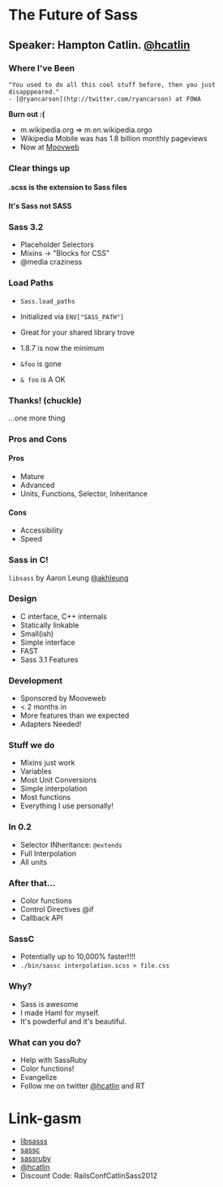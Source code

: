 # The Future of Sass

## Speaker: Hampton Catlin. [@hcatlin](http://twitter.com/hcatlin)

### Where I've Been

    "You used to do all this cool stuff before, then you just disapppeared."
    - [@ryancarson](htp://twitter.com/ryancarson) at FOWA

**Burn out :(**

* m.wikipedia.org => m.en.wikipedia.orgo
* Wikipedia Mobile was has 1.8 billion monthly pageviews
* Now at [Moovweb](http://site.moovweb.com/)

### Clear things up

#### .scss is the extension to Sass files
#### It's Sass not SASS

### Sass 3.2

* Placeholder Selectors
* Mixins -> "Blocks for CSS"
* @media craziness

### Load Paths

* `Sass.load_paths`
* Initialized via `ENV["SASS_PATH"]`
* Great for your shared library trove

* 1.8.7 is now the minimum
* `&foo` is gone
* `& foo` is A OK

### Thanks! (chuckle)

...one more thing

### Pros and Cons

#### Pros

* Mature
* Advanced
* Units, Functions, Selector, Inheritance

#### Cons

* Accessibility
* Speed

### Sass in C!

`libsass` by Aaron Leung [@akhleung](http://twitter.com/akhleung)

### Design
* C interface, C++ internals
* Statically linkable
* Small(ish)
* Simple interface
* FAST
* Sass 3.1 Features

### Development

* Sponsored by Mooveweb
* < 2 months in
* More features than we expected
* Adapters Needed!

### Stuff we do

* Mixins just work
* Variables
* Most Unit Conversions
* Simple interpolation
* Most functions
* Everything I use personally!

### In 0.2

* Selector INheritance: `@extends`
* Full Interpolation
* All units

### After that...

* Color functions
* Control Directives @if
* Callback API

### SassC

* Potentially up to 10,000% faster!!!!
* `./bin/sassc interpolation.scss > file.css`

### Why?

* Sass is awesome
* I made Haml for myself.
* It's powderful and it's beautiful.

### What can you do?

* Help with SassRuby
* Color functions!
* Evangelize
* Follow me on twitter [@hcatlin](http://twitter.com/hcatlin) and RT

# Link-gasm

* [libsasss](http://github.com/hcatlin/libsasss)
* [sassc](http://github.com/hcatlin/sassc)
* [sassruby](http://github.com/hcatlin/sassruby)
* [@hcatlin](http://twitter.com/hcatlin/)
* Discount Code: RailsConfCatlinSass2012
